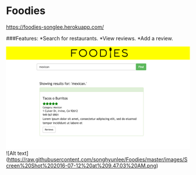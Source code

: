 # Foodies
https://foodies-songlee.herokuapp.com/

###Features:
*Search for restaurants.
*View reviews.
*Add a review.

![Alt text](https://raw.githubusercontent.com/songhyunlee/Foodies/master/images/Screen%20Shot%202016-07-12%20at%2010.55.39%20AM.png)
![Alt text]
(https://raw.githubusercontent.com/songhyunlee/Foodies/master/images/Screen%20Shot%202016-07-12%20at%209.47.03%20AM.png)
